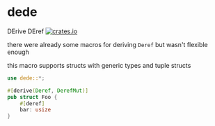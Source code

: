 # dede
DErive DEref
[![crates.io](https://img.shields.io/crates/v/dede.svg)](https://crates.io/crates/dede)

there were already some macros for deriving `Deref`
but wasn't flexible enough

this macro supports structs with generic types and tuple structs

```rust
use dede::*;

#[derive(Deref, DerefMut)]
pub struct Foo {
	#[deref]
	bar: usize
}
```
